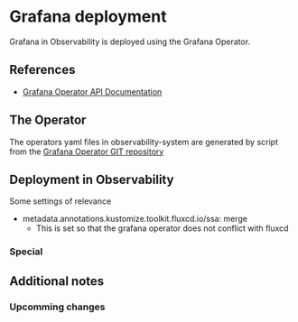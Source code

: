 # Grafana deployment

Grafana in Observability is deployed using the Grafana Operator.

## References

  - [Grafana Operator API Documentation](https://github.com/grafana-operator/grafana-operator/blob/master/documentation/api.md)

## The Operator

The operators yaml files in observability-system are generated by script from
the [Grafana Operator GIT repository](https://github.com/grafana-operator)

## Deployment in Observability

Some settings of relevance

  - metadata.annotations.kustomize.toolkit.fluxcd.io/ssa: merge
    - This is set so that the grafana operator does not conflict with fluxcd

### Special

## Additional notes

### Upcomming changes
